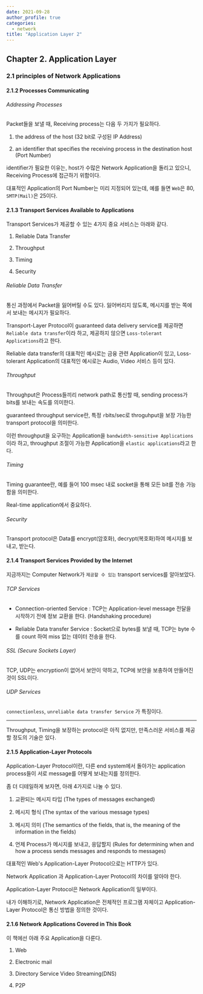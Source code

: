 ```yaml
---
date: 2021-09-28
author_profile: true
categories:
  - network
title: "Application Layer 2"
---
```


## Chapter 2. Application Layer

### 2.1 principles of Network Applications

#### 2.1.2 Processes Communicating

###### Addressing Processes

Packet들을 보낼 때, Receiving process는 다음 두 가지가 필요하다.

1. the address of the host (32 bit로 구성된 IP Address)

2. an identifier that specifies the receiving process in the destination host (Port Number)

identifier가 필요한 이유는, host가 수많은 Network Application을 돌리고 있으니, Receiving Process에 접근하기 위함이다.

대표적인 Application의 Port Number는 미리 지정되어 있는데, 예를 들면 `Web`은 80, `SMTP(Mail)`은 25이다.


#### 2.1.3 Transport Services Available to Applications

Transport Services가 제공할 수 있는 4가지 중요 서비스는 아래와 같다.

1. Reliable Data Transfer

2. Throughput

3. Timing

4. Security


###### Reliable Data Transfer

통신 과정에서 Packet을 잃어버릴 수도 있다. 잃어버리지 않도록, 메시지를 받는 쪽에서 보내는 메시지가 필요하다.

Transport-Layer Protocol이 guaranteed data delivery service를 제공하면 `Reliable data transfer`이라 하고, 제공하지 않으면 `Loss-tolerant Applications`라고 한다.

Reliable data transfer의 대표적인 예시로는 금융 관련 Application이 있고, Loss-tolerant Application의 대표적인 예시로는 Audio, Video 서비스 등이 있다.


###### Throughput

Throughput은 Process들끼리 network path로 통신할 때, sending process가 bits를 보내는 속도를 의미한다.

guaranteed throughput service란, 특정 `r`bits/sec로 throguhput을 보장 가능한 transport protocol을 의미한다.

이런 throughput을 요구하는 Application을 `bandwidth-sensitive Applications`이라 하고, throughput 조절이 가능한 Application을 `elastic applications`라고 한다.


###### Timing

Timing guarantee란, 예를 들어 100 msec 내로 socket을 통해 모든 bit를 전송 가능함을 의미한다. 

Real-time application에서 중요하다.


###### Security

Transport protocol은 Data를 encrypt(암호화), decrypt(복호화)하여 메시지를 보내고, 받는다.



#### 2.1.4 Transport Services Provided by the Internet

지금까지는 Computer Network가 `제공할 수 있는` transport services를 알아보았다.

###### TCP Services

* Connection-oriented Service : TCP는 Application-level message 전달을 시작하기 전에 정보 교환을 한다. (Handshaking procedure)

* Reliable Data transfer Service : Socket으로 bytes를 보낼 때, TCP는 byte 수를 count 하여 miss 없는 데이터 전송을 한다.


###### SSL (Secure Sockets Layer)

TCP, UDP는 encryption이 없어서 보안이 약하고, TCP에 보안을 보충하여 만들어진 것이 SSL이다.


###### UDP Services

`connectionless`, `unreliable data transfer Service` 가 특징이다.

---

Throughput, Timing을 보장하는 protocol은 아직 없지만, 만족스러운 서비스를 제공할 정도의 기술은 있다.


#### 2.1.5 Application-Layer Protocols

Application-Layer Protocol이란, 다른 end system에서 돌아가는 application process들이 서로 message를 어떻게 보내는지를 정의한다.

좀 더 디테일하게 보자면, 아래 4가지로 나눌 수 있다.

1. 교환되는 메시지 타입 (The types of messages exchanged)

2. 메시지 형식 (The syntax of the various message types)

3. 메시지 의미 (The semantics of the fields, that is, the meaning of the information in the fields)

4. 언제 Process가 메시지를 보내고, 응답할지 (Rules for determining when and how a process sends messages and responds to messages)


대표적인 Web's Application-Layer Protocol으로는 HTTP가 있다.

Network Application 과 Application-Layer Protocol의 차이를 알아야 한다.

Application-Layer Protocol은 Network Application의 일부이다.

내가 이해하기로, Network Application은 전체적인 프로그램 자체이고 Application-Layer Protocol은 통신 방법을 정의한 것이다.


#### 2.1.6 Network Applications Covered in This Book

이 책에선 아래 주요 Application을 다룬다.

1. Web

2. Electronic mail

3. Directory Service Video Streaming(DNS)

4. P2P 








